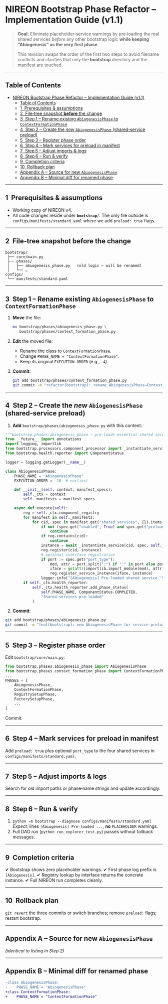 # NIREON Bootstrap Phase Refactor – Implementation Guide (v1.1)

> **Goal:** Eliminate placeholder‑service warnings by pre‑loading the real shared
> services *before* any other bootstrap logic **while keeping “Abiogenesis” as
> the very first phase**.
>
> This revision swaps the order of the first two steps to avoid filename
> conflicts and clarifies that only the **bootstrap** directory and the manifest
> are touched.

---

## Table of Contents

- [NIREON Bootstrap Phase Refactor – Implementation Guide (v1.1)](#nireon-bootstrap-phase-refactor--implementation-guide-v11)
  - [Table of Contents](#tableofcontents)
  - [1  Prerequisites \& assumptions](#1prerequisites--assumptions)
  - [2  File‑tree snapshot **before** the change](#2filetree-snapshot-before-the-change)
  - [3  Step 1 – Rename existing `AbiogenesisPhase` to `ContextFormationPhase`](#3step1--rename-existing-abiogenesisphase-to-contextformationphase)
  - [4  Step 2 – Create the *new* `AbiogenesisPhase` (shared‑service preload)](#4step2--create-the-new-abiogenesisphase-sharedservice-preload)
  - [5  Step 3 – Register phase order](#5step3--register-phase-order)
  - [6  Step 4 – Mark services for preload in manifest](#6step4--mark-services-for-preload-in-manifest)
  - [7  Step 5 – Adjust imports \& logs](#7step5--adjust-imports--logs)
  - [8  Step 6 – Run \& verify](#8step6--run--verify)
  - [9  Completion criteria](#9completion-criteria)
  - [10  Rollback plan](#10rollback-plan)
  - [Appendix A – Source for new `AbiogenesisPhase`](#appendixa--source-for-new-abiogenesisphase)
  - [Appendix B – Minimal diff for renamed phase](#appendixb--minimal-diff-for-renamed-phase)

---

<a name="prereqs"></a>

## 1  Prerequisites & assumptions

* Working copy of NIREON v4.
* All code changes reside under **`bootstrap/`**. The only file outside is
  `configs/manifests/standard.yaml` where we add `preload: true` flags.

---

<a name="tree-before"></a>

## 2  File‑tree snapshot **before** the change

```
bootstrap/
 ├── core/main.py
 ├── phases/
 │   ├── abiogenesis_phase.py   (old logic – will be renamed)
 │   └── …
configs/
 └── manifests/standard.yaml
```

---

<a name="step1"></a>

## 3  Step 1 – Rename existing `AbiogenesisPhase` to `ContextFormationPhase`

1. **Move** the file:

   ```bash
   mv bootstrap/phases/abiogenesis_phase.py \
      bootstrap/phases/context_formation_phase.py
   ```
2. **Edit** the moved file:

   * Rename the class to `ContextFormationPhase`.
   * Change `PHASE_NAME = "ContextFormationPhase"`.
   * Keep its original `EXECUTION_ORDER` (e.g., `-4`).
3. **Commit**:

   ```bash
   git add bootstrap/phases/context_formation_phase.py
   git commit -m "refactor(bootstrap): rename AbiogenesisPhase→ContextFormationPhase"
   ```

---

<a name="step2"></a>

## 4  Step 2 – Create the *new* `AbiogenesisPhase` (shared‑service preload)

1. **Add** `bootstrap/phases/abiogenesis_phase.py` with this content:

```python
"""bootstrap.phases.abiogenesis_phase – pre‑loads essential shared services."""
from __future__ import annotations
import logging, importlib
from bootstrap.processors.component_processor import _instantiate_service
from bootstrap.health.reporter import ComponentStatus

logger = logging.getLogger(__name__)

class AbiogenesisPhase:
    PHASE_NAME = "AbiogenesisPhase"
    EXECUTION_ORDER = -10  # earliest

    def __init__(self, context, manifest_specs):
        self._ctx = context
        self._manifests = manifest_specs

    async def execute(self):
        reg = self._ctx.component_registry
        for manifest in self._manifests:
            for cid, spec in manifest.get("shared_services", {}).items():
                if not (spec.get("enabled", True) and spec.get("preload", False)):
                    continue
                if reg.contains(cid):
                    continue
                instance = await _instantiate_service(cid, spec, self._ctx)
                reg.register(cid, instance)
                # optional interface registration
                if port := spec.get("port_type"):
                    mod, attr = port.split(":") if ":" in port else port.rsplit(".", 1)
                    iface = getattr(importlib.import_module(mod), attr)
                    reg.register_service_instance(iface, instance)
                logger.info("[Abiogenesis] Pre‑loaded shared service '%s'", cid)
        if self._ctx.health_reporter:
            self._ctx.health_reporter.add_phase_status(
                self.PHASE_NAME, ComponentStatus.COMPLETED,
                "Shared‑services pre‑loaded"
            )
```

2. **Commit**:

```bash
git add bootstrap/phases/abiogenesis_phase.py
git commit -m "feat(bootstrap): new AbiogenesisPhase for service preload"
```

---

<a name="step3"></a>

## 5  Step 3 – Register phase order

Edit `bootstrap/core/main.py`:

```python
from bootstrap.phases.abiogenesis_phase import AbiogenesisPhase
from bootstrap.phases.context_formation_phase import ContextFormationPhase
...
PHASES = [
    AbiogenesisPhase,
    ContextFormationPhase,
    RegistrySetupPhase,
    FactorySetupPhase,
    ...
]
```

Commit.

---

<a name="step4"></a>

## 6  Step 4 – Mark services for preload in manifest

Add `preload: true` plus optional `port_type` to the four shared services in
`configs/manifests/standard.yaml`.

---

<a name="step5"></a>

## 7  Step 5 – Adjust imports & logs

Search for old import paths or phase‑name strings and update accordingly.

---

<a name="step6"></a>

## 8  Step 6 – Run & verify

1. `python -m bootstrap --diagnose configs/manifests/standard.yaml`
   *Expect:* lines `[Abiogenesis] Pre-loaded ...`, **no** `PLACEHOLDER` warnings.
2. Full DAG run (`python run_explorer_test.py`) passes without fallback messages.

---

<a name="complete"></a>

## 9  Completion criteria

✔ Bootstrap shows zero placeholder warnings.
✔ First phase log prefix is `[Abiogenesis]`.
✔ Registry lookup by interface returns the concrete instance.
✔ Full NIREON run completes cleanly.

---

<a name="rollback"></a>

## 10  Rollback plan

`git revert` the three commits or switch branches; remove `preload:` flags; restart bootstrap.

---

<a name="appendixa"></a>

## Appendix A – Source for new `AbiogenesisPhase`

*(identical to listing in Step 2)*

---

<a name="appendixb"></a>

## Appendix B – Minimal diff for renamed phase

```diff
-class AbiogenesisPhase:
-    PHASE_NAME = "AbiogenesisPhase"
+class ContextFormationPhase:
+    PHASE_NAME = "ContextFormationPhase"
```
